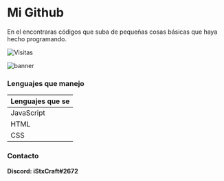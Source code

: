 # Mi Github

En el encontraras códigos que suba de pequeñas cosas básicas que haya hecho programando. 

![Visitas](https://visitor-badge.glitch.me/badge?page_id=iStxCraft04.visitor-badge)                                  

![banner](https://i.imgur.com/kjRgLjh.jpg)

### Lenguajes que manejo

Lenguajes que se |
-----------------|
JavaScript       |
HTML             |
CSS              |  
                                                
### Contacto

**Discord: iStxCraft#2672**

# 

